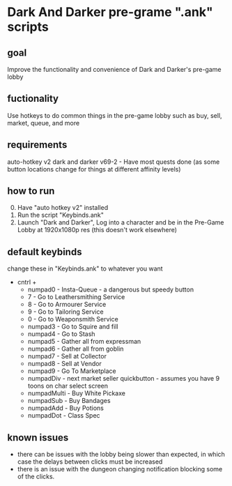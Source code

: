# Dark And Darker pre-grame ".ank" scripts

## goal

  Improve the functionality and convenience of Dark and Darker's pre-game lobby

## fuctionality

  Use hotkeys to do common things in the pre-game lobby such as buy, sell, market, queue, and more

## requirements

  auto-hotkey v2
  dark and darker v69-2
    - Have most quests done (as some button locations change for things at different affinity levels)

## how to run

  0. Have "auto hotkey v2" installed
  1. Run the script "Keybinds.ank"
  2. Launch "Dark and Darker", Log into a character and be in the Pre-Game Lobby at 1920x1080p res (this doesn't work elsewhere)

## default keybinds

  change these in "Keybinds.ank" to whatever you want
  
  - cntrl +
    - numpad0 - Insta-Queue - a dangerous but speedy button
    - 7 - Go to Leathersmithing Service
    - 8 - Go to Armourer Service
    - 9 - Go to Tailoring Service
    - 0 - Go to Weaponsmith Service
    - numpad3 - Go to Squire and fill
    - numpad4 - Go to Stash
    - numpad5 - Gather all from expressman
    - numpad6 - Gather all from goblin
    - numpad7 - Sell at Collector
    - numpad8 - Sell at Vendor
    - numpad9 - Go To Marketplace
    - numpadDiv - next market seller quickbutton - assumes you have 9 toons on char select screen
    - numpadMulti - Buy White Pickaxe
    - numpadSub - Buy Bandages
    - numpadAdd - Buy Potions
    - numpadDot - Class Spec

## known issues

  - there can be issues with the lobby being slower than expected, in which case the delays between clicks must be increased
  - there is an issue with the dungeon changing notification blocking some of the clicks.